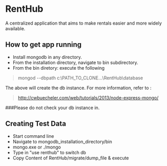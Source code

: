 # RentHub
A centralized application that aims to make rentals easier and more widely available.  

## How to get app running
+ Install mongodb in any directory.
+ From the installation directory, navigate to bin subdirectory.  
+ From the bin diretory: execute the following
> mongod --dbpath c:\PATH_TO_CLONE...\RentHub\database

The above will create the db instance.
For more information, refer to :
> http://cwbuecheler.com/web/tutorials/2013/node-express-mongo/

###Please do not check your db instance in. 

## Creating Test Data
+ Start command line
+ Navigate to mongodb_installation_directory/bin
+ mongo.exe or ./mongo     
+ Type in "use renthub" to switch db
+ Copy Content of RentHub/migrate/dump_file & execute  